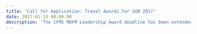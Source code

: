 ```yaml
---
title: 'Call for Application: Travel Awards for SGM 2017'
date: 2017-01-13 00:00:00
description: 'The CFMS MDFM Leadership Award deadline has been extended to Jan. 20, 2017. Please email vpstudentaffairs@cfms.org with further questions!'
---
```

